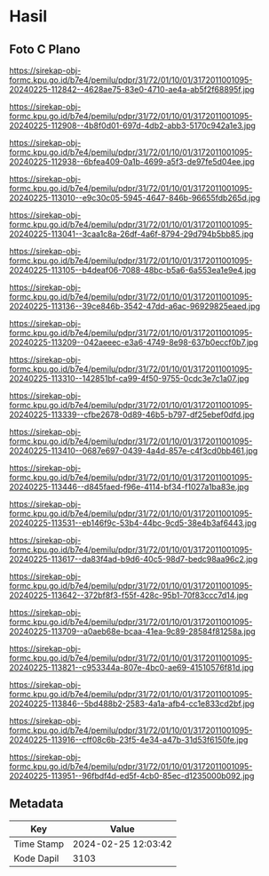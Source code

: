 # Hasil

## Foto C Plano

https://sirekap-obj-formc.kpu.go.id/b7e4/pemilu/pdpr/31/72/01/10/01/3172011001095-20240225-112842--4628ae75-83e0-4710-ae4a-ab5f2f68895f.jpg

https://sirekap-obj-formc.kpu.go.id/b7e4/pemilu/pdpr/31/72/01/10/01/3172011001095-20240225-112908--4b8f0d01-697d-4db2-abb3-5170c942a1e3.jpg

https://sirekap-obj-formc.kpu.go.id/b7e4/pemilu/pdpr/31/72/01/10/01/3172011001095-20240225-112938--6bfea409-0a1b-4699-a5f3-de97fe5d04ee.jpg

https://sirekap-obj-formc.kpu.go.id/b7e4/pemilu/pdpr/31/72/01/10/01/3172011001095-20240225-113010--e9c30c05-5945-4647-846b-96655fdb265d.jpg

https://sirekap-obj-formc.kpu.go.id/b7e4/pemilu/pdpr/31/72/01/10/01/3172011001095-20240225-113041--3caa1c8a-26df-4a6f-8794-29d794b5bb85.jpg

https://sirekap-obj-formc.kpu.go.id/b7e4/pemilu/pdpr/31/72/01/10/01/3172011001095-20240225-113105--b4deaf06-7088-48bc-b5a6-6a553ea1e9e4.jpg

https://sirekap-obj-formc.kpu.go.id/b7e4/pemilu/pdpr/31/72/01/10/01/3172011001095-20240225-113136--39ce846b-3542-47dd-a6ac-96929825eaed.jpg

https://sirekap-obj-formc.kpu.go.id/b7e4/pemilu/pdpr/31/72/01/10/01/3172011001095-20240225-113209--042aeeec-e3a6-4749-8e98-637b0eccf0b7.jpg

https://sirekap-obj-formc.kpu.go.id/b7e4/pemilu/pdpr/31/72/01/10/01/3172011001095-20240225-113310--142851bf-ca99-4f50-9755-0cdc3e7c1a07.jpg

https://sirekap-obj-formc.kpu.go.id/b7e4/pemilu/pdpr/31/72/01/10/01/3172011001095-20240225-113339--cfbe2678-0d89-46b5-b797-df25ebef0dfd.jpg

https://sirekap-obj-formc.kpu.go.id/b7e4/pemilu/pdpr/31/72/01/10/01/3172011001095-20240225-113410--0687e697-0439-4a4d-857e-c4f3cd0bb461.jpg

https://sirekap-obj-formc.kpu.go.id/b7e4/pemilu/pdpr/31/72/01/10/01/3172011001095-20240225-113446--d845faed-f96e-4114-bf34-f1027a1ba83e.jpg

https://sirekap-obj-formc.kpu.go.id/b7e4/pemilu/pdpr/31/72/01/10/01/3172011001095-20240225-113531--eb146f9c-53b4-44bc-9cd5-38e4b3af6443.jpg

https://sirekap-obj-formc.kpu.go.id/b7e4/pemilu/pdpr/31/72/01/10/01/3172011001095-20240225-113617--da83f4ad-b9d6-40c5-98d7-bedc98aa96c2.jpg

https://sirekap-obj-formc.kpu.go.id/b7e4/pemilu/pdpr/31/72/01/10/01/3172011001095-20240225-113642--372bf8f3-f55f-428c-95b1-70f83ccc7d14.jpg

https://sirekap-obj-formc.kpu.go.id/b7e4/pemilu/pdpr/31/72/01/10/01/3172011001095-20240225-113709--a0aeb68e-bcaa-41ea-9c89-28584f81258a.jpg

https://sirekap-obj-formc.kpu.go.id/b7e4/pemilu/pdpr/31/72/01/10/01/3172011001095-20240225-113821--c953344a-807e-4bc0-ae69-41510576f81d.jpg

https://sirekap-obj-formc.kpu.go.id/b7e4/pemilu/pdpr/31/72/01/10/01/3172011001095-20240225-113846--5bd488b2-2583-4a1a-afb4-cc1e833cd2bf.jpg

https://sirekap-obj-formc.kpu.go.id/b7e4/pemilu/pdpr/31/72/01/10/01/3172011001095-20240225-113916--cff08c6b-23f5-4e34-a47b-31d53f6150fe.jpg

https://sirekap-obj-formc.kpu.go.id/b7e4/pemilu/pdpr/31/72/01/10/01/3172011001095-20240225-113951--96fbdf4d-ed5f-4cb0-85ec-d1235000b092.jpg


## Metadata

| Key        | Value               |
| ---------- | ------------------- |
| Time Stamp | 2024-02-25 12:03:42 |
| Kode Dapil | 3103                |



